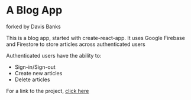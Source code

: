 # A Blog App

forked by Davis Banks

This is a blog app, started with create-react-app.
It uses Google Firebase and Firestore to store articles across authenticated users

Authenticated users have the ability to:

- Sign-in/Sign-out
- Create new articles
- Delete articles

For a link to the project, [click here](https://blog-d5vis.firebaseapp.com/)
